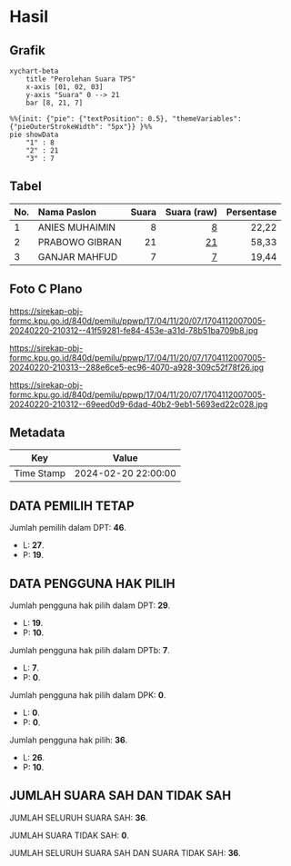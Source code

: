 # Hasil

## Grafik

```mermaid
xychart-beta
    title "Perolehan Suara TPS"
    x-axis [01, 02, 03]
    y-axis "Suara" 0 --> 21
    bar [8, 21, 7]
```

```mermaid
%%{init: {"pie": {"textPosition": 0.5}, "themeVariables": {"pieOuterStrokeWidth": "5px"}} }%%
pie showData
    "1" : 8
    "2" : 21
    "3" : 7
```

## Tabel

| No. | Nama Paslon    | Suara | Suara (raw) | Persentase |
|:--- |:-------------- | -----:| -----------:| ----------:|
| 1   | ANIES MUHAIMIN | 8     | [8][p-1]    | 22,22      |
| 2   | PRABOWO GIBRAN | 21    | [21][p-2]   | 58,33      |
| 3   | GANJAR MAHFUD  | 7     | [7][p-3]    | 19,44      |


[p-1]: https://github.com/gigit-pemilu/pemilu-2024-17-bengkulu/blob/main/pilpres/hitung-suara/sub/17-bengkulu/sub/04-kaur/sub/11-muara-sahung/sub/2007-bukit-makmur/sub/005-tps/sub/paslon-1.txt
[p-2]: https://github.com/gigit-pemilu/pemilu-2024-17-bengkulu/blob/main/pilpres/hitung-suara/sub/17-bengkulu/sub/04-kaur/sub/11-muara-sahung/sub/2007-bukit-makmur/sub/005-tps/sub/paslon-2.txt
[p-3]: https://github.com/gigit-pemilu/pemilu-2024-17-bengkulu/blob/main/pilpres/hitung-suara/sub/17-bengkulu/sub/04-kaur/sub/11-muara-sahung/sub/2007-bukit-makmur/sub/005-tps/sub/paslon-3.txt

## Foto C Plano

https://sirekap-obj-formc.kpu.go.id/840d/pemilu/ppwp/17/04/11/20/07/1704112007005-20240220-210312--41f59281-fe84-453e-a31d-78b51ba709b8.jpg

https://sirekap-obj-formc.kpu.go.id/840d/pemilu/ppwp/17/04/11/20/07/1704112007005-20240220-210313--288e6ce5-ec96-4070-a928-309c52f78f26.jpg

https://sirekap-obj-formc.kpu.go.id/840d/pemilu/ppwp/17/04/11/20/07/1704112007005-20240220-210312--69eed0d9-6dad-40b2-9eb1-5693ed22c028.jpg


## Metadata

| Key        | Value               |
| ---------- | ------------------- |
| Time Stamp | 2024-02-20 22:00:00 |


## DATA PEMILIH TETAP

Jumlah pemilih dalam DPT: **46**.
 * L: **27**.
 * P: **19**.

## DATA PENGGUNA HAK PILIH

Jumlah pengguna hak pilih dalam DPT: **29**.
 * L: **19**.
 * P: **10**.

Jumlah pengguna hak pilih dalam DPTb: **7**.
 * L: **7**.
 * P: **0**.

Jumlah pengguna hak pilih dalam DPK: **0**.
 * L: **0**.
 * P: **0**.

Jumlah pengguna hak pilih: **36**.
 * L: **26**.
 * P: **10**.

## JUMLAH SUARA SAH DAN TIDAK SAH

JUMLAH SELURUH SUARA SAH: **36**.

JUMLAH SUARA TIDAK SAH: **0**.

JUMLAH SELURUH SUARA SAH DAN SUARA TIDAK SAH: **36**.


